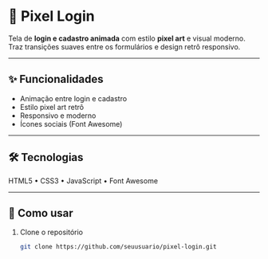 # 🎨 Pixel Login

Tela de **login e cadastro animada** com estilo **pixel art** e visual moderno.  
Traz transições suaves entre os formulários e design retrô responsivo.

---

## ✨ Funcionalidades
- Animação entre login e cadastro  
- Estilo pixel art retrô  
- Responsivo e moderno  
- Ícones sociais (Font Awesome)

---

## 🛠️ Tecnologias
HTML5 • CSS3 • JavaScript • Font Awesome

---

## 🚀 Como usar
1. Clone o repositório  
   ```bash
   git clone https://github.com/seuusuario/pixel-login.git

